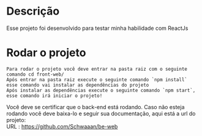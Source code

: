 # Descrição

Esse projeto foi desenvolvido para testar minha habilidade com ReactJs

# Rodar o projeto

    Para rodar o projeto você deve entrar na pasta raiz com o seguinte comando cd front-web/
    Após entrar na pasta raiz execute o seguinte comando `npm install` esse comando vai instalar as dependências do projeto
    Após instalar as dependências execute o seguinte comando `npm start`, esse comando irá iniciar o projeto! 
    
Você deve se certificar que o back-end está rodando.
Caso não esteja rodando você deve baixa-lo e seguir sua documentação, aqui está a url do projeto:<br>
   URL : <a href=“https://github.com/Schwaaan/be-web“>https://github.com/Schwaaan/be-web</a>
